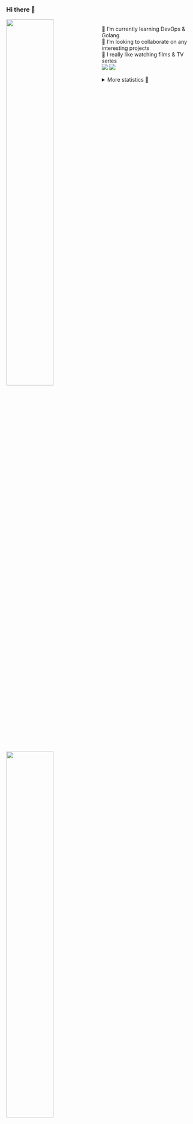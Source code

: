 ### Hi there 👋


[<img align="left" width="50%" src="https://github-readme-stats.vercel.app/api?username=rufusnufus&hide=issues&show_icons=true&count_private=true&theme=transparent&title_color=FF6F40&text_color=FBF9F8&icon_color=F48242&hide_border=true&hide_title=true#gh-dark-mode-only">](https://metrics.lecoq.io/rufusnufus#gh-dark-mode-only)
[<img align="left" width="50%" src="https://github-readme-stats.vercel.app/api?username=rufusnufus&hide=issues&show_icons=true&count_private=true&theme=transparent&title_color=FF6533&text_color=4D4644&icon_color=FF8038&hide_border=true&hide_title=true#gh-light-mode-only">](https://metrics.lecoq.io/rufusnufus#gh-light-mode-only)

<p>
  <br>
  🌱 I’m currently learning DevOps & Golang</br>
  👯 I’m looking to collaborate on any interesting projects</br>
  🎥 I really like watching films & TV series</br>
  <a href="https://linkedin.com/in/rufusnufus"><img src="https://img.shields.io/badge/linkedin-0077B5.svg?style=for-the-badge&logo=linkedin&logoColor=white"/></a>
  <a href="https://t.me/rufusnufus"><img src="https://img.shields.io/badge/-telegram-black?style=for-the-badge&color=blue&logo=telegram"/></a>
</p>

<p text-align="left">
<details>
  <summary>More statistics 👀</summary><br/>

<!--START_SECTION:waka-->
![Code Time](http://img.shields.io/badge/Code%20Time-467%20hrs%206%20mins-blue)

![Profile Views](http://img.shields.io/badge/Profile%20Views-0-blue)

**I'm an Early 🐤** 

```text
🌞 Morning                8354 commits        █████░░░░░░░░░░░░░░░░░░░░   21.83 % 
🌆 Daytime                21979 commits       ██████████████░░░░░░░░░░░   57.43 % 
🌃 Evening                7082 commits        █████░░░░░░░░░░░░░░░░░░░░   18.50 % 
🌙 Night                  856 commits         █░░░░░░░░░░░░░░░░░░░░░░░░   02.24 % 
```
📅 **I'm Most Productive on Monday** 

```text
Monday                   7837 commits        █████░░░░░░░░░░░░░░░░░░░░   20.48 % 
Tuesday                  7204 commits        █████░░░░░░░░░░░░░░░░░░░░   18.82 % 
Wednesday                7654 commits        █████░░░░░░░░░░░░░░░░░░░░   20.00 % 
Thursday                 7109 commits        █████░░░░░░░░░░░░░░░░░░░░   18.58 % 
Friday                   6868 commits        ████░░░░░░░░░░░░░░░░░░░░░   17.95 % 
Saturday                 702 commits         ░░░░░░░░░░░░░░░░░░░░░░░░░   01.83 % 
Sunday                   897 commits         █░░░░░░░░░░░░░░░░░░░░░░░░   02.34 % 
```


📊 **This Week I Spent My Time On** 

```text
💬 Programming Languages: 
Terraform                53 mins             ███████████░░░░░░░░░░░░░░   44.83 % 
HCL                      34 mins             ███████░░░░░░░░░░░░░░░░░░   29.35 % 
YAML                     22 mins             █████░░░░░░░░░░░░░░░░░░░░   18.65 % 
Markdown                 4 mins              █░░░░░░░░░░░░░░░░░░░░░░░░   03.97 % 
Bash                     2 mins              █░░░░░░░░░░░░░░░░░░░░░░░░   02.24 % 

🔥 Editors: 
VS Code                  1 hr 58 mins        █████████████████████████   100.00 % 
```

**I Mostly Code in Java** 

```text
Python                   19 repos            ███░░░░░░░░░░░░░░░░░░░░░░   13.19 % 
Smarty                   11 repos            ██░░░░░░░░░░░░░░░░░░░░░░░   07.64 % 
HCL                      7 repos             █░░░░░░░░░░░░░░░░░░░░░░░░   04.86 % 
Kotlin                   5 repos             █░░░░░░░░░░░░░░░░░░░░░░░░   03.47 % 
HTML                     4 repos             █░░░░░░░░░░░░░░░░░░░░░░░░   02.78 % 
```




 Last Updated on 01/10/2023 01:06:37 UTC
<!--END_SECTION:waka-->

</details>
</p>
